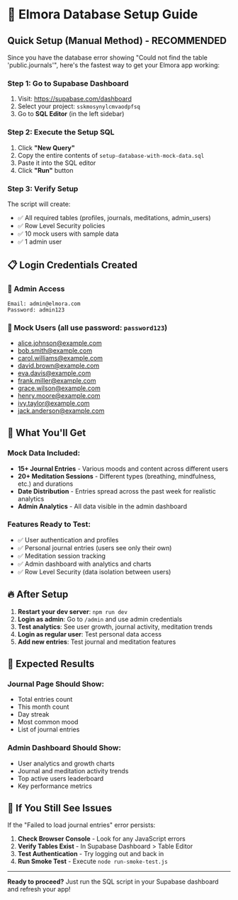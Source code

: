 # 🚀 Elmora Database Setup Guide

## Quick Setup (Manual Method) - RECOMMENDED

Since you have the database error showing "Could not find the table 'public.journals'", here's the fastest way to get your Elmora app working:

### Step 1: Go to Supabase Dashboard

1. Visit: https://supabase.com/dashboard
2. Select your project: `sskmosynylcmvaodpfsq`
3. Go to **SQL Editor** (in the left sidebar)

### Step 2: Execute the Setup SQL

1. Click **"New Query"**
2. Copy the entire contents of `setup-database-with-mock-data.sql` 
3. Paste it into the SQL editor
4. Click **"Run"** button

### Step 3: Verify Setup

The script will create:
- ✅ All required tables (profiles, journals, meditations, admin_users)
- ✅ Row Level Security policies
- ✅ 10 mock users with sample data
- ✅ 1 admin user

## 📋 Login Credentials Created

### 🔑 Admin Access
```
Email: admin@elmora.com
Password: admin123
```

### 👥 Mock Users (all use password: `password123`)
- alice.johnson@example.com
- bob.smith@example.com
- carol.williams@example.com
- david.brown@example.com
- eva.davis@example.com
- frank.miller@example.com
- grace.wilson@example.com
- henry.moore@example.com
- ivy.taylor@example.com
- jack.anderson@example.com

## 🎯 What You'll Get

### Mock Data Included:
- **15+ Journal Entries** - Various moods and content across different users
- **20+ Meditation Sessions** - Different types (breathing, mindfulness, etc.) and durations
- **Date Distribution** - Entries spread across the past week for realistic analytics
- **Admin Analytics** - All data visible in the admin dashboard

### Features Ready to Test:
- ✅ User authentication and profiles
- ✅ Personal journal entries (users see only their own)
- ✅ Meditation session tracking
- ✅ Admin dashboard with analytics and charts
- ✅ Row Level Security (data isolation between users)

## 🔥 After Setup

1. **Restart your dev server**: `npm run dev`
2. **Login as admin**: Go to `/admin` and use admin credentials
3. **Test analytics**: See user growth, journal activity, meditation trends
4. **Login as regular user**: Test personal data access
5. **Add new entries**: Test journal and meditation features

## 🎨 Expected Results

### Journal Page Should Show:
- Total entries count
- This month count  
- Day streak
- Most common mood
- List of journal entries

### Admin Dashboard Should Show:
- User analytics and growth charts
- Journal and meditation activity trends
- Top active users leaderboard
- Key performance metrics

## 🚨 If You Still See Issues

If the "Failed to load journal entries" error persists:

1. **Check Browser Console** - Look for any JavaScript errors
2. **Verify Tables Exist** - In Supabase Dashboard > Table Editor
3. **Test Authentication** - Try logging out and back in
4. **Run Smoke Test** - Execute `node run-smoke-test.js`

---

**Ready to proceed?** Just run the SQL script in your Supabase dashboard and refresh your app!